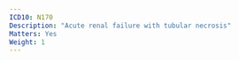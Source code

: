 ```yaml
---
ICD10: N170
Description: "Acute renal failure with tubular necrosis"
Matters: Yes
Weight: 1
---
```


